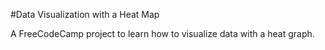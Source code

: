 #Data Visualization with a Heat Map

A FreeCodeCamp project to learn how to visualize data with a heat graph.
